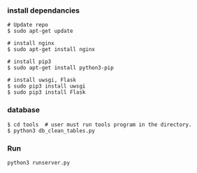 ### install dependancies

``` shell
# Update repo
$ sudo apt-get update

# install nginx
$ sudo apt-get install nginx

# install pip3
$ sudo apt-get install python3-pip

# install uwsgi, Flask
$ sudo pip3 install uwsgi
$ sudo pip3 install Flask

```

### database
``` shell
$ cd tools  # user must run tools program in the directory.
$ python3 db_clean_tables.py

```

### Run
```
python3 runserver.py
```
